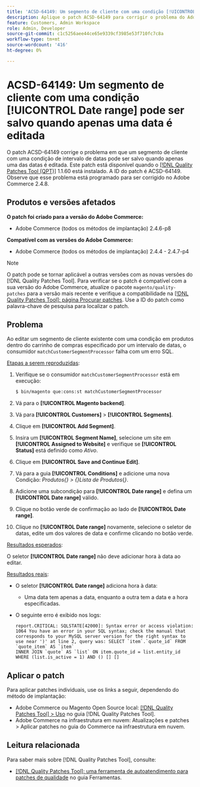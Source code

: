 ```yaml
---
title: 'ACSD-64149: Um segmento de cliente com uma condição [!UICONTROL Date range] pode ser salvo quando apenas uma data é editada'
description: Aplique o patch ACSD-64149 para corrigir o problema do Adobe Commerce em que o segmento de cliente com uma condição **[!UICONTROL Date range]** pode ser salvo quando apenas uma das datas é editada.
feature: Customers, Admin Workspace
role: Admin, Developer
source-git-commit: c1c5256aee44ce65e9339cf3985e53f710fc7c8a
workflow-type: tm+mt
source-wordcount: '416'
ht-degree: 0%

---
```



# ACSD-64149: Um segmento de cliente com uma condição [!UICONTROL Date range] pode ser salvo quando apenas uma data é editada

O patch ACSD-64149 corrige o problema em que um segmento de cliente com uma condição de intervalo de datas pode ser salvo quando apenas uma das datas é editada. Este patch está disponível quando o [[!DNL Quality Patches Tool (QPT)]](/help/tools/quality-patches-tool/quality-patches-tool-to-self-serve-quality-patches.md) 1.1.60 está instalado. A ID do patch é ACSD-64149. Observe que esse problema está programado para ser corrigido no Adobe Commerce 2.4.8.

## Produtos e versões afetados

**O patch foi criado para a versão do Adobe Commerce:**

* Adobe Commerce (todos os métodos de implantação) 2.4.6-p8

**Compatível com as versões do Adobe Commerce:**

* Adobe Commerce (todos os métodos de implantação) 2.4.4 - 2.4.7-p4

>[!NOTE]
>
>O patch pode se tornar aplicável a outras versões com as novas versões do [!DNL Quality Patches Tool]. Para verificar se o patch é compatível com a sua versão do Adobe Commerce, atualize o pacote `magento/quality-patches` para a versão mais recente e verifique a compatibilidade na [[!DNL Quality Patches Tool]: página Procurar patches](https://experienceleague.adobe.com/tools/commerce-quality-patches/index.html). Use a ID do patch como palavra-chave de pesquisa para localizar o patch.

## Problema

Ao editar um segmento de cliente existente com uma condição em produtos dentro do carrinho de compras especificado por um intervalo de datas, o consumidor `matchCustomerSegmentProcessor` falha com um erro SQL.

<u>Etapas a serem reproduzidas</u>:

1. Verifique se o consumidor `matchCustomerSegmentProcessor` está em execução:

   ```bash
   $ bin/magento que:cons:st matchCustomerSegmentProcessor
   ```

1. Vá para o **[!UICONTROL Magento backend]**.
1. Vá para **[!UICONTROL Customers]** > **[!UICONTROL Segments]**.
1. Clique em **[!UICONTROL Add Segment]**.
1. Insira um **[!UICONTROL Segment Name]**, selecione um site em **[!UICONTROL Assigned to Website]** e verifique se **[!UICONTROL Status]** está definido como *Ativo*.
1. Clique em **[!UICONTROL Save and Continue Edit]**.
1. Vá para a guia **[!UICONTROL Conditions]** e adicione uma nova Condição: *Produtos{} > {}Lista de Produtos*{*}*.
1. Adicione uma subcondição para **[!UICONTROL Date range]** e defina um **[!UICONTROL Date range]** válido.
1. Clique no botão verde de confirmação ao lado de **[!UICONTROL Date range]**.
1. Clique no **[!UICONTROL Date range]** novamente, selecione o seletor de datas, edite um dos valores de data e confirme clicando no botão verde.

<u>Resultados esperados</u>:

O seletor **[!UICONTROL Date range]** não deve adicionar hora à data ao editar.

<u>Resultados reais</u>:

* O seletor **[!UICONTROL Date range]** adiciona hora à data:
   * Uma data tem apenas a data, enquanto a outra tem a data e a hora especificadas.
* O seguinte erro é exibido nos logs:

  ```
  report.CRITICAL: SQLSTATE[42000]: Syntax error or access violation: 1064 You have an error in your SQL syntax; check the manual that corresponds to your MySQL server version for the right syntax to use near ')' at line 2, query was: SELECT `item`.`quote_id` FROM `quote_item` AS `item`
  INNER JOIN `quote` AS `list` ON item.quote_id = list.entity_id WHERE (list.is_active = 1) AND () [] []
  ```


## Aplicar o patch

Para aplicar patches individuais, use os links a seguir, dependendo do método de implantação:

* Adobe Commerce ou Magento Open Source local: [[!DNL Quality Patches Tool] > Uso](/help/tools/quality-patches-tool/usage.md) no guia [!DNL Quality Patches Tool].
* Adobe Commerce na infraestrutura em nuvem: Atualizações e patches > Aplicar patches no guia do Commerce na infraestrutura em nuvem.

## Leitura relacionada

Para saber mais sobre [!DNL Quality Patches Tool], consulte:

* [[!DNL Quality Patches Tool]: uma ferramenta de autoatendimento para patches de qualidade](/help/tools/quality-patches-tool/quality-patches-tool-to-self-serve-quality-patches.md) no guia Ferramentas.
